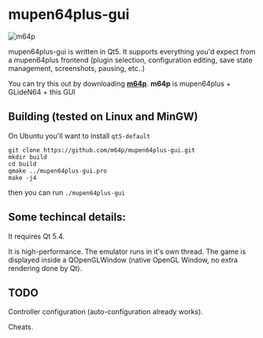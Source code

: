# mupen64plus-gui

![m64p](http://i.imgur.com/NIa5Btx.png)

mupen64plus-gui is written in Qt5. It supports everything you'd expect from a mupen64plus frontend (plugin selection, configuration editing, save state management, screenshots, pausing, etc..)

You can try this out by downloading [**m64p**](https://m64p.github.io/). **m64p** is mupen64plus + GLideN64 + this GUI

## Building (tested on Linux and MinGW)

On Ubuntu you'll want to install ```qt5-default```
```
git clone https://github.com/m64p/mupen64plus-gui.git
mkdir build
cd build
qmake ../mupen64plus-gui.pro
make -j4
```
then you can run ```./mupen64plus-gui```

## Some techincal details:

It requires Qt 5.4.

It is high-performance. The emulator runs in it's own thread. The game is displayed inside a QOpenGLWindow (native OpenGL Window, no extra rendering done by Qt).

## TODO

Controller configuration (auto-configuration already works).

Cheats.
